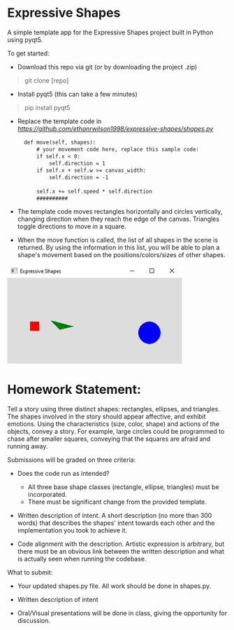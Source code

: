 # Expressive Shapes

A simple template app for the Expressive Shapes project built in Python using pyqt5.

To get started:

- Download this repo via git (or by downloading the project .zip)
> git clone [repo]
- Install pyqt5 (this can take a few minutes)
> pip install pyqt5
- Replace the template code in *https://github.com/ethanrwilson1998/expressive-shapes/shapes.py*		

		def move(self, shapes):  
			# your movement code here, replace this sample code:  
			if self.x < 0:  
				self.direction = 1  
			if self.x + self.w >= canvas_width:  
				self.direction = -1  

			self.x += self.speed * self.direction  
			##########

- The template code moves rectangles horizontally and circles vertically, changing direction when they reach the edge of the canvas.  Triangles toggle directions to move in a square.
- When the move function is called, the list of all shapes in the scene is returned.  By using the information in this list, you will be able to plan a shape's movement based on the positions/colors/sizes of other shapes.

![Template in action](main-gif.gif)

# Homework Statement:

Tell a story using three distinct shapes: rectangles, ellipses, and triangles.  The shapes 
involved in the story should appear affective, and exhibit emotions.
Using the characteristics (size, color, shape) and actions of the objects, convey a
story.  For example, large circles could be programmed to chase after smaller squares, 
conveying that the squares are afraid and running away.

Submissions will be graded on three criteria:

- Does the code run as intended?  
    - All three base shape classes (rectangle, ellipse, triangles) must be incorporated.
    - There must be significant change from the provided template.
    
- Written description of intent.  A short description (no more than 300 words) that describes 
the shapes' intent towards each other and the implementation you took to achieve it.

- Code alignment with the description.  Artistic expression is arbitrary, but there must be an
obvious link between the written description and what is actually seen when running the codebase.

What to submit:

- Your updated shapes.py file.  All work should be done in shapes.py.

- Written description of intent

- Oral/Visual presentations will be done in class, giving the opportunity for discussion.
